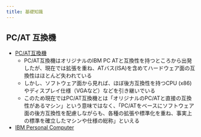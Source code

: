 ```yaml
---
title: 基礎知識
---
```


## PC/AT 互換機
* [PC/AT互換機](https://ja.wikipedia.org/wiki/PC/AT%E4%BA%92%E6%8F%9B%E6%A9%9F)
  * PC/AT互換機はオリジナルのIBM PC ATと互換性を持つところから出発したが、現在では拡張を重ね、ATバス(ISA)を含めてハードウェア面の互換性はほとんど失われている
  * しかし、ソフトウェア面から見れば、ほぼ後方互換性を持つCPU (x86) やディスプレイ仕様（VGAなど）などを引き継いでいる
  * このため現在ではPC/AT互換機とは「オリジナルのPC/ATと直接の互換性があるマシン」という意味ではなく、「PC/ATをベースにソフトウェア面の後方互換性を配慮しながらも、各種の拡張や標準化を重ね、事実上の標準を確立したマシンや仕様の総称」といえる
* [IBM Personal Computer](https://en.wikipedia.org/wiki/IBM_Personal_Computer)

